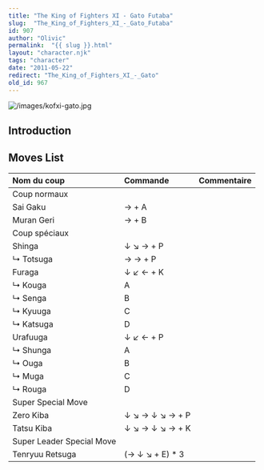 ```yaml
---
title: "The King of Fighters XI - Gato Futaba"
slug:  "The_King_of_Fighters_XI_-_Gato_Futaba"
id: 907
author: "Olivic"
permalink:  "{{ slug }}.html"
layout: "character.njk"
tags: "character"
date: "2011-05-22"
redirect: "The_King_of_Fighters_XI_-_Gato"
old_id: 967
---
```


![](/images/kofxi-gato.jpg "/images/kofxi-gato.jpg")

## Introduction

## Moves List

| Nom du coup               | Commande         | Commentaire |
|:--------------------------|:-----------------|:------------|
| Coup normaux              |                  |             |
| Sai Gaku                  | → + A            |             |
| Muran Geri                | → + B            |             |
| Coup spéciaux             |                  |             |
| Shinga                    | ↓ ↘ → + P        |             |
| ↳ Totsuga                 | → → + P          |             |
| Furaga                    | ↓ ↙ ← + K        |             |
| ↳ Kouga                   | A                |             |
| ↳ Senga                   | B                |             |
| ↳ Kyuuga                  | C                |             |
| ↳ Katsuga                 | D                |             |
| Urafuuga                  | ↓ ↙ ← + P        |             |
| ↳ Shunga                  | A                |             |
| ↳ Ouga                    | B                |             |
| ↳ Muga                    | C                |             |
| ↳ Rouga                   | D                |             |
| Super Special Move        |                  |             |
| Zero Kiba                 | ↓ ↘ → ↓ ↘ → + P  |             |
| Tatsu Kiba                | ↓ ↘ → ↓ ↘ → + K  |             |
| Super Leader Special Move |                  |             |
| Tenryuu Retsuga           | (→ ↓ ↘ + E) \* 3 |             |
